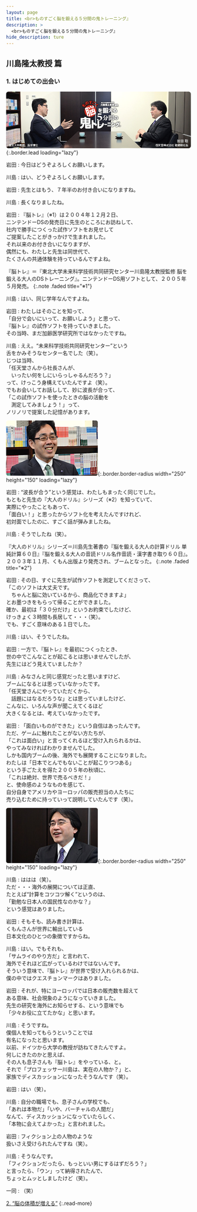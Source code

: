 ```yaml
---
layout: page
title: <br>ものすごく脳を鍛える５分間の鬼トレーニング』
description: >
  <br>ものすごく脳を鍛える５分間の鬼トレーニング』
hide_description: ture
---
```


## 川島隆太教授 篇

### 1. はじめての出会い

![](/interviews/jp/3ds/asrj/vol1/img/mainvisual1.jpg){:.border.lead loading="lazy"}

岩田
: 今日はどうぞよろしくお願いします。

川島
: はい、どうぞよろしくお願いします。

岩田
: 先生とはもう、７年半のお付き合いになりますね。

川島
: 長くなりましたね。

岩田
: 『脳トレ』（※1）は２００４年１２月２日、<br>ニンテンドーDSの発売日に先生のところにお訪ねして、<br>社内で勝手につくった試作ソフトをお見せして<br>ご提案したことがきっかけで生まれました。<br>それ以来のお付き合いになりますが、<br>偶然にも、わたしと先生は同世代で、<br>たくさんの共通体験を持っているんですよね。


『脳トレ』＝『東北大学未来科学技術共同研究センター川島隆太教授監修 脳を鍛える大人のDSトレーニング』。ニンテンドーDS用ソフトとして、２００５年５月発売。
{:.note .faded title="※1"}

川島
: はい、同じ学年なんですよね。

岩田
: わたしはそのことを知って、<br>「自分で会いにいって、お願いしよう」と思って、<br>『脳トレ』の試作ソフトを持っていきました。<br>その当時、まだ加齢医学研究所ではなかったですね。

川島
: ええ。“未来科学技術共同研究センター”という<br>舌をかみそうなセンター名でした（笑）。<br>じつは当時、<br>「任天堂さんから社長さんが、<br>　いったい何をしにいらっしゃるんだろう？」<br>って、けっこう身構えていたんですよ（笑）。<br>でもお会いしてお話しして、妙に波長が合って、<br>「この試作ソフトを使ったときの脳の活動を<br>　測定してみましょう！」って、<br>ノリノリで提案した記憶があります。

![](/interviews/jp/3ds/asrj/vol1/img/photo1.jpg){:.border.border-radius width="250" height="150"  loading="lazy"}

岩田
: “波長が合う”という感覚は、わたしもまったく同じでした。<br>もともと先生の『大人のドリル』シリーズ（※2）を知っていて、<br>実際にやったこともあって、<br>「面白い！」と思ったからソフト化を考えたんですけれど、<br>初対面でしたのに、すごく話が弾みましたね。

川島
: そうでしたね（笑）。


『大人のドリル』シリーズ＝川島先生著書の『脳を鍛える大人の計算ドリル 単純計算６０日』『脳を鍛える大人の音読ドリル名作音読・漢字書き取り６０日』。２００３年１１月、くもん出版より発売され、ブームとなった。
{:.note .faded title="※2"}

岩田
: その日、すぐに先生が試作ソフトを測定してくださって、<br>「このソフトは大丈夫です。<br>　ちゃんと脳に効いているから、商品化できますよ」<br>とお墨つきをもらって帰ることができました。<br>確か、最初は「３０分だけ」というお約束でしたけど、<br>けっきょく３時間も長居して・・・（笑）。<br>でも、すごく意味のある１日でした。

川島
: はい、そうでしたね。

岩田
: 一方で、『脳トレ』を最初につくったとき、<br>世の中でこんなことが起こるとは思いませんでしたが、<br>先生にはどう見えていましたか？

川島
: みなさんと同じ感覚だったと思いますけど、<br>ブームになるとは思っていなかったです。<br>「任天堂さんにやっていただくから、<br>　話題にはなるだろうな」とは思っていましたけど、<br>こんなに、いろんな声が聞こえてくるほど<br>大きくなるとは、考えていなかったです。

岩田
: 「面白いものができた」という自信はあったんです。<br>ただ、ゲームに触れたことがない方たちが、<br>「これは面白い」と言ってくれるほど受け入れられるかは、<br>やってみなければわかりませんでした。<br>しかも国内ブームの後、海外でも展開することになりました。<br>わたしは「日本でとんでもないことが起こりつつある」<br>という手ごたえを得た２００５年の秋頃に、<br>「これは絶対、世界で売るべきだ！」<br>と、使命感のようなものを感じて、<br>自分自身でアメリカやヨーロッパの販売担当の人たちに<br>売り込むために持っていって説明していたんです（笑）。

![](/interviews/jp/3ds/asrj/vol1/img/photo2.jpg){:.border.border-radius width="250" height="150"  loading="lazy"}

川島
: ははは（笑）。<br>ただ・・・海外の展開については正直、<br>たとえば“計算をコツコツ解く”というのは、<br>「勤勉な日本人の国民性なのかな？」<br>という感覚はありました。

岩田
: そもそも、読み書き計算は、<br>くもんさんが世界に輸出している<br>日本文化のひとつの象徴ですからね。

川島
: はい。でもそれも、<br>「サムライのやり方だ」と言われて、<br>海外でそれほど広がっているわけではないんです。<br>そういう意味で、『脳トレ』が世界で受け入れられるかは、<br>僕の中ではクエスチョンマークはありました。

岩田
: それが、特にヨーロッパでは日本の販売数を超えて<br>ある意味、社会現象のようになっていきました。<br>先生の研究を海外にお知らせする、という意味でも<br>「少々お役に立てたかな」と思います。

川島
: そうですね。<br>僕個人を知ってもらうということでは<br>有名になったと思います。<br>以前、ドイツから大学の教授が訪ねてきたんですよ。<br>何しにきたのかと思えば、<br>その人も息子さんも『脳トレ』をやっている、と。<br>それで「プロフェッサー川島は、実在の人物か？」と、<br>家族でディスカッションになったそうなんです（笑）。

岩田
: はい（笑）。

川島
: 自分の職場でも、息子さんの学校でも、<br>「あれは本物だ」「いや、バーチャルの人間だ」<br>なんて、ディスカッションになっていたらしく、<br>「本物に会えてよかった」と言われました。

岩田
: フィクション上の人物のような<br>扱いさえ受けられたんですね（笑）。

川島
: そうなんです。<br>「フィクションだったら、もっといい男にするはずだろう？」<br>と言ったら、「ウン」って納得されたんで、<br>ちょっとムッとしましたけど（笑）。

一同
: （笑）




[2. “脳の体積が増える”](2.md)
{:.read-more}
